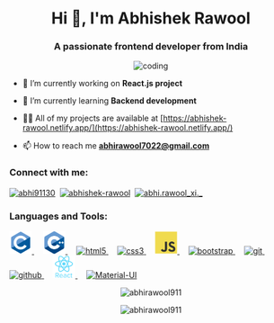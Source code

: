 <h1 align="center">Hi 👋, I'm Abhishek Rawool</h1>
<h3 align="center">A passionate frontend developer from India</h3>
<div align="center">
  <img alt="coding" width="400" height="200" src="https://user-images.githubusercontent.com/115187902/230700872-d5f44b85-56c7-4e27-80a4-6e2db901e60c.gif">
</div>

- 🔭 I’m currently working on **React.js project**

- 🌱 I’m currently learning **Backend development**

- 👨‍💻 All of my projects are available at [https://abhishek-rawool.netlify.app/](https://abhishek-rawool.netlify.app/)

- 📫 How to reach me **abhirawool7022@gmail.com**

<h3 align="left">Connect with me:</h3>
<p align="left">
<a href="https://twitter.com/abhi91130" target="blank"><img align="center" src="https://img.freepik.com/free-vector/new-2023-twitter-logo-x-icon-design_1017-45418.jpg?t=st=1711484209~exp=1711487809~hmac=894356a12cc88d073c672b2d7bcac22a0bb59d5e05bee97d5a24eb2556f07a97&w=740" alt="abhi91130" height="37.5" width="37.5" /></a>&nbsp;
<a href="https://linkedin.com/in/abhishek-rawool" target="blank"><img align="center" src="https://static.vecteezy.com/system/resources/previews/018/930/587/original/linkedin-logo-linkedin-icon-transparent-free-png.png" alt="abhishek-rawool" height="60" width="60" /></a>&nbsp;
<a href="https://instagram.com/abhi.rawool_xi._" target="blank"><img align="center" src="https://upload.wikimedia.org/wikipedia/commons/thumb/e/e7/Instagram_logo_2016.svg/132px-Instagram_logo_2016.svg.png?20210403190622" alt="abhi.rawool_xi._" height="38" width="38" /></a>&nbsp;
</p>

<h3 align="left">Languages and Tools:</h3>
<p align="left">
  <a href="https://www.cprogramming.com/" target="_blank" rel="noreferrer">
    <img src="https://raw.githubusercontent.com/devicons/devicon/master/icons/c/c-original.svg" alt="c" width="40" height="40">
  </a>&nbsp;&nbsp;&nbsp;
  <a href="https://www.cprogramming.com/" target="_blank" rel="noreferrer">
    <img src="https://raw.githubusercontent.com/devicons/devicon/master/icons/cplusplus/cplusplus-original.svg" alt="cplusplus" width="40" height="40">
  </a>&nbsp;&nbsp;&nbsp;
  <a href="https://html.spec.whatwg.org/multipage/" target="_blank" rel="noreferrer">
    <img src="https://upload.wikimedia.org/wikipedia/commons/thumb/3/38/HTML5_Badge.svg/1024px-HTML5_Badge.svg.png" alt="html5" width="40" height="40">
  </a>&nbsp;&nbsp;&nbsp;
  <a href="https://www.w3schools.com/css/" target="_blank" rel="noreferrer">
    <img src="https://upload.wikimedia.org/wikipedia/commons/thumb/6/62/CSS3_logo.svg/800px-CSS3_logo.svg.png" alt="css3" width="40" height="40">
  </a>&nbsp;&nbsp;&nbsp;
  <a href="https://developer.mozilla.org/en-US/docs/Web/JavaScript" target="_blank" rel="noreferrer">
    <img src="https://raw.githubusercontent.com/devicons/devicon/master/icons/javascript/javascript-original.svg" alt="javascript" width="40" height="40">
  </a>&nbsp;&nbsp;&nbsp;
  <a href="https://getbootstrap.com" target="_blank" rel="noreferrer">
    <img src="https://upload.wikimedia.org/wikipedia/commons/thumb/b/b2/Bootstrap_logo.svg/800px-Bootstrap_logo.svg.png" alt="bootstrap" width="50" height="40">
  </a>&nbsp;&nbsp;&nbsp;
  <a href="https://git-scm.com/" target="_blank" rel="noreferrer">
    <img src="https://www.vectorlogo.zone/logos/git-scm/git-scm-icon.svg" alt="git" width="40" height="40">
  </a>&nbsp;&nbsp;&nbsp;
  <a href="https://github.com/" target="_blank" rel="noreferrer">
    <img src="https://encrypted-tbn0.gstatic.com/images?q=tbn:ANd9GcSu7esomngrloanUN5V-4X2Rk9P4W2EcXLN-hGNWwHsOw&s" alt="github" width="40" height="40">
  </a>&nbsp;&nbsp;&nbsp;
  <a href="https://reactjs.org/" target="_blank" rel="noreferrer">
    <img src="https://raw.githubusercontent.com/devicons/devicon/master/icons/react/react-original-wordmark.svg" alt="react" width="40" height="40">
  </a>&nbsp;&nbsp;&nbsp;
  <a href="https://mui.com/material-ui/" target="_blank" rel="noreferrer">
    <img src="https://static-00.iconduck.com/assets.00/material-ui-icon-512x406-fhnu85xg.png" alt="Material-UI" width="40" height="40">
  </a>
</p>

<div align="center">
<p><img src="https://github-readme-stats.vercel.app/api/top-langs?username=abhirawool911&show_icons=true&locale=en&layout=compact" alt="abhirawool911"/></p>
<p><img src="https://github-readme-streak-stats.herokuapp.com/?user=abhirawool911&" alt="abhirawool911" /></p>
</div>
